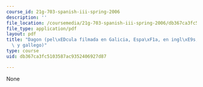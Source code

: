 ```yaml
---
course_id: 21g-703-spanish-iii-spring-2006
description: ''
file_location: /coursemedia/21g-703-spanish-iii-spring-2006/db367ca3fc5103587ac9352406927d87_MIT21G_703S06_dagon.pdf
file_type: application/pdf
layout: pdf
title: "Dagon (pel\xEDcula filmada en Galicia, Espa\xF1a, en ingl\xE9s, castellano\
  \ y gallego)"
type: course
uid: db367ca3fc5103587ac9352406927d87

---
```

None